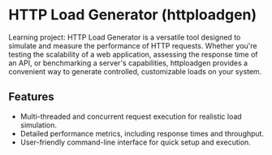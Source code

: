 # HTTP Load Generator (httploadgen)

Learning project: HTTP Load Generator is a versatile tool designed to simulate and measure the performance of HTTP requests. Whether you're testing the scalability of a web application, assessing the response time of an API, or benchmarking a server's capabilities, httploadgen provides a convenient way to generate controlled, customizable loads on your system.

## Features

- Multi-threaded and concurrent request execution for realistic load simulation.
- Detailed performance metrics, including response times and throughput.
- User-friendly command-line interface for quick setup and execution.
